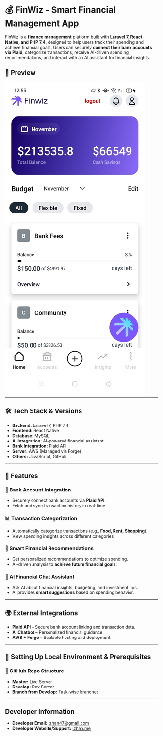 # 💰 FinWiz - Smart Financial Management App

FinWiz is a **finance management** platform built with **Laravel 7, React Native, and PHP 7.4**, designed to help users track their spending and achieve financial goals. Users can securely **connect their bank accounts via Plaid**, categorize transactions, receive AI-driven spending recommendations, and interact with an AI assistant for financial insights.

## 📌 Preview

![FinWiz Demo](finwiz-demo.jpg)

---

## 🛠 Tech Stack & Versions

- **Backend:** Laravel 7, PHP 7.4
- **Frontend:** React Native
- **Database:** MySQL
- **AI Integration:** AI-powered financial assistant
- **Bank Integration:** Plaid API
- **Server:** AWS (Managed via Forge)
- **Others:** JavaScript, GitHub

---

## 🎯 Features

### **🏦 Bank Account Integration**
- Securely connect bank accounts via **Plaid API**.
- Fetch and sync transaction history in real-time.

### **📊 Transaction Categorization**
- Automatically categorize transactions (e.g., **Food, Rent, Shopping**).
- View spending insights across different categories.

### **🎯 Smart Financial Recommendations**
- Get personalized recommendations to optimize spending.
- AI-driven analysis to **achieve future financial goals**.

### **🤖 AI Financial Chat Assistant**
- Ask AI about financial insights, budgeting, and investment tips.
- AI provides **smart suggestions** based on spending behavior.

---

## 🌍 External Integrations
- **Plaid API** – Secure bank account linking and transaction data.
- **AI Chatbot** – Personalized financial guidance.
- **AWS + Forge** – Scalable hosting and deployment.

---

## 🚀 Setting Up Local Environment & Prerequisites

### **📂 GitHub Repo Structure**
- **Master:**  Live Server
- **Develop:**  Dev Server
- **Branch from Develop:** Task-wise branches

---

## Developer Information

- **Developer Email:** izhan47@gmail.com
- **Developer Website/Support:** [izhan.me](https://izhan.me)
